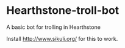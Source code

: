 Hearthstone-troll-bot
=====================

A basic bot for trolling in Hearthstone


Install http://www.sikuli.org/ for this to work. 
